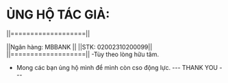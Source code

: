 # ỦNG HỘ TÁC GIẢ:
||===================||                                                                                                                                                                                           

||Ngân hàng: MBBANK  ||
||STK: 02002310200099||
||===================||
-Tùy theo lòng hữu tâm.
- Mong các bạn ủng hộ mình để mình còn cso động lực.
--- THANK YOU ---
